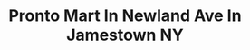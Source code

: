 ---
title: "Pronto Mart In Newland Ave In Jamestown NY"
url: /jamestown/pronto-mart-in-newland-ave-in-jamestown-ny/
shop: convenience
---